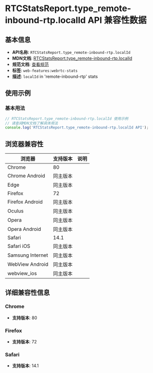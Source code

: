 # RTCStatsReport.type_remote-inbound-rtp.localId API 兼容性数据

## 基本信息

- **API名称**: `RTCStatsReport.type_remote-inbound-rtp.localId`
- **MDN文档**: [RTCStatsReport.type_remote-inbound-rtp.localId](https://developer.mozilla.org/docs/Web/API/RTCRemoteInboundRtpStreamStats/localId)
- **规范文档**: [查看规范](https://w3c.github.io/webrtc-stats/#dom-rtcremoteinboundrtpstreamstats-localid)
- **标签**: `web-features:webrtc-stats`
- **描述**: `localId` in 'remote-inbound-rtp' stats

## 使用示例

### 基本用法

```javascript
// RTCStatsReport.type_remote-inbound-rtp.localId 使用示例
// 请查阅MDN文档了解具体用法
console.log('RTCStatsReport.type_remote-inbound-rtp.localId API');
```

## 浏览器兼容性

| 浏览器 | 支持版本 | 说明 |
|--------|----------|------|
| Chrome | 80 |  |
| Chrome Android | 同主版本 |  |
| Edge | 同主版本 |  |
| Firefox | 72 |  |
| Firefox Android | 同主版本 |  |
| Oculus | 同主版本 |  |
| Opera | 同主版本 |  |
| Opera Android | 同主版本 |  |
| Safari | 14.1 |  |
| Safari iOS | 同主版本 |  |
| Samsung Internet | 同主版本 |  |
| WebView Android | 同主版本 |  |
| webview_ios | 同主版本 |  |

## 详细兼容性信息

### Chrome

- **支持版本**: 80

### Firefox

- **支持版本**: 72

### Safari

- **支持版本**: 14.1

